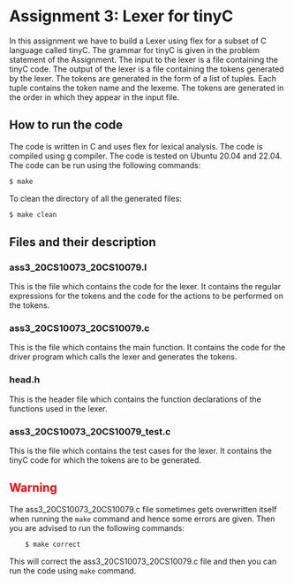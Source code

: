 # Assignment 3: Lexer for tinyC

In this assignment we have to build a Lexer using flex for a subset of C language called tinyC. The grammar for tinyC is given in the problem statement of the Assignment. The input to the lexer is a file containing the tinyC code. The output of the lexer is a file containing the tokens generated by the lexer. The tokens are generated in the form of a list of tuples. Each tuple contains the token name and the lexeme. The tokens are generated in the order in which they appear in the input file.

## How to run the code

The code is written in C and uses flex for lexical analysis. The code is compiled using g compiler. The code is tested on Ubuntu 20.04 and 22.04. The code can be run using the following commands:

```bash
$ make
```
To clean the directory of all the generated files:
```bash
$ make clean
```

## Files and their description

### **ass3_20CS10073_20CS10079.l**
This is the file which contains the code for the lexer. It contains the regular expressions for the tokens and the code for the actions to be performed on the tokens.

### **ass3_20CS10073_20CS10079.c**
This is the file which contains the main function. It contains the code for the driver program which calls the lexer and generates the tokens.

### **head.h**
This is the header file which contains the function declarations of the functions used in the lexer.

### **ass3_20CS10073_20CS10079_test.c**
This is the file which contains the test cases for the lexer. It contains the tinyC code for which the tokens are to be generated.

## **<span style="color:red">Warning</span>**
The ass3_20CS10073_20CS10079.c file sometimes gets overwritten itself when running the `make` command and hence some errors are given. Then you are advised to run the following commands:
```bash
    $ make correct
```
This will correct the ass3_20CS10073_20CS10079.c file and then you can run the code using `make` command.